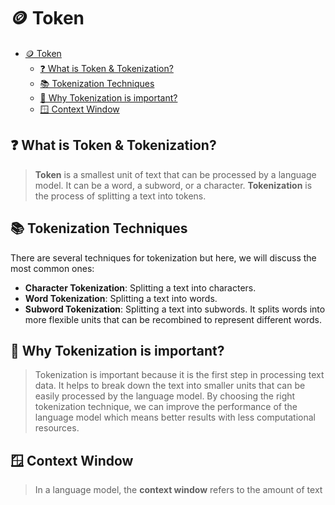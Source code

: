 # 🪙 Token

- [🪙 Token](#-token)
  - [❓ What is Token \& Tokenization?](#-what-is-token--tokenization)
  - [📚 Tokenization Techniques](#-tokenization-techniques)
  - [🤔 Why Tokenization is important?](#-why-tokenization-is-important)
  - [🪟 Context Window](#-context-window)

## ❓ What is Token & Tokenization?

> **Token** is a smallest unit of text that can be processed by a language model. It can be a word, a subword, or a character. **Tokenization** is the process of splitting a text into tokens.

## 📚 Tokenization Techniques

There are several techniques for tokenization but here, we will discuss the most common ones:

- **Character Tokenization**: Splitting a text into characters.
- **Word Tokenization**: Splitting a text into words.
- **Subword Tokenization**: Splitting a text into subwords. It splits words into more flexible units that can be recombined to represent different words.

## 🤔 Why Tokenization is important?

> Tokenization is important because it is the first step in processing text data. It helps to break down the text into smaller units that can be easily processed by the language model. By choosing the right tokenization technique, we can improve the performance of the language model which means better results with less computational resources.

## 🪟 Context Window

> In a language model, the **context window** refers to the amount of text